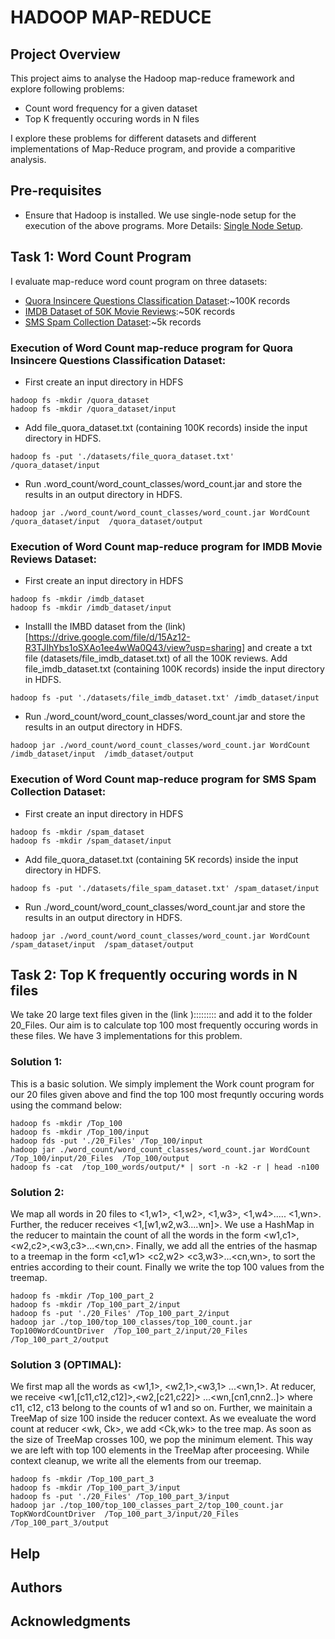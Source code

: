 # HADOOP MAP-REDUCE
## Project Overview
This project aims to analyse the Hadoop map-reduce framework and explore following problems:
* Count word frequency for a given dataset
* Top K frequently occuring words in N files

I explore these problems for different datasets and different implementations of Map-Reduce program, and provide a comparitive analysis.
## Pre-requisites
* Ensure that Hadoop is installed. We use single-node setup for the execution of the above programs. More Details: [Single Node Setup](https://github.com/matiassingers/awesome-readme).

## Task 1: Word Count Program
I evaluate map-reduce word count program on three datasets:
* [Quora Insincere Questions Classification Dataset](https://drive.google.com/file/d/1fcip8PgsrX7m4AFgvUPLaac5pZ79mpwX/view):~100K records
* [IMDB Dataset of 50K Movie Reviews](https://www.kaggle.com/lakshmi25npathi/imdb-dataset-of-50k-movie-reviews):~50K records
* [SMS Spam Collection Dataset](https://www.kaggle.com/uciml/sms-spam-collection-dataset):~5k records

### Execution of Word Count map-reduce program for Quora Insincere Questions Classification Dataset:
* First create an input directory in HDFS
```
hadoop fs -mkdir /quora_dataset
hadoop fs -mkdir /quora_dataset/input
```
* Add file_quora_dataset.txt (containing 100K records) inside the input directory in HDFS.
````
hadoop fs -put './datasets/file_quora_dataset.txt' /quora_dataset/input
````
* Run .word_count/word_count_classes/word_count.jar and store the results in an output directory in HDFS.
````
hadoop jar ./word_count/word_count_classes/word_count.jar WordCount  /quora_dataset/input  /quora_dataset/output
````

### Execution of Word Count map-reduce program for IMDB Movie Reviews Dataset:
* First create an input directory in HDFS
```
hadoop fs -mkdir /imdb_dataset
hadoop fs -mkdir /imdb_dataset/input
```
* Installl the IMBD dataset from the (link)[https://drive.google.com/file/d/15Az12-R3TJIhYbs1oSXAo1ee4wWa0Q43/view?usp=sharing] and create a txt file (datasets/file_imdb_dataset.txt) of all the 100K reviews. Add file_imdb_dataset.txt (containing 100K records) inside the input directory in HDFS.
````
hadoop fs -put './datasets/file_imdb_dataset.txt' /imdb_dataset/input
````
* Run ./word_count/word_count_classes/word_count.jar and store the results in an output directory in HDFS.
````
hadoop jar ./word_count/word_count_classes/word_count.jar WordCount  /imdb_dataset/input  /imdb_dataset/output
````
### Execution of Word Count map-reduce program for SMS Spam Collection Dataset:
* First create an input directory in HDFS
```
hadoop fs -mkdir /spam_dataset
hadoop fs -mkdir /spam_dataset/input
```
* Add file_quora_dataset.txt (containing 5K records) inside the input directory in HDFS.
````
hadoop fs -put './datasets/file_spam_dataset.txt' /spam_dataset/input
````
* Run ./word_count/word_count_classes/word_count.jar and store the results in an output directory in HDFS.
````
hadoop jar ./word_count/word_count_classes/word_count.jar WordCount  /spam_dataset/input  /spam_dataset/output
````
## Task 2: Top K frequently occuring words in N files
We take 20 large text files given in the (link )::::::::: and add it to the folder 20_Files. Our aim is to calculate top 100 most frequently occuring words in these files. We have 3 implementations for this problem.
### Solution 1:
This is a basic solution. We simply implement the Work count program for our 20 files given above and find the top 100 most frequntly occuring words using the command below:
````
hadoop fs -mkdir /Top_100
hadoop fs -mkdir /Top_100/input
hadoop fds -put './20_Files' /Top_100/input
hadoop jar ./word_count/word_count_classes/word_count.jar WordCount /Top_100/input/20_Files  /Top_100/output
hadoop fs -cat  /top_100_words/output/* | sort -n -k2 -r | head -n100
````
### Solution 2:
We map all words in 20 files to <1,w1>, <1,w2>, <1,w3>, <1,w4>..... <1,wn>. Further, the reducer receives <1,\[w1,w2,w3....wn\]>.
We use a HashMap in the reducer to maintain the count of all the words in the form <w1,c1>,<w2,c2>,<w3,c3>...<wn,cn>. 
Finally, we add all the entries of the hasmap to a treemap in the form <c1,w1> <c2,w2> <c3,w3>...<cn,wn>, to sort the entries according to their count. Finally we write the top 100 values from the treemap.
````
hadoop fs -mkdir /Top_100_part_2
hadoop fs -mkdir /Top_100_part_2/input
hadoop fs -put './20_Files' /Top_100_part_2/input
hadoop jar ./top_100/top_100_classes/top_100_count.jar Top100WordCountDriver  /Top_100_part_2/input/20_Files  /Top_100_part_2/output

````
### Solution 3 (OPTIMAL):
We first map all the words as <w1,1>, <w2,1>,<w3,1> ...<wn,1>. At reducer, we receive <w1,\[c11,c12,c12\]>,<w2,\[c21,c22\]> ...<wn,\[cn1,cnn2..\]> where c11, c12, c13 belong to the counts of w1 and so on. Further, we mainitain a TreeMap of size 100 inside the reducer context. As we evealuate the word count at reducer <wk, Ck>, we add <Ck,wk> to the tree map. As soon as the size of TreeMap crosses 100, we pop the minimum element. This way we are left with top 100 elements in the TreeMap after proceesing. While context cleanup, we write all the elements from our treemap. 
````
hadoop fs -mkdir /Top_100_part_3
hadoop fs -mkdir /Top_100_part_3/input
hadoop fs -put './20_Files' /Top_100_part_3/input
hadoop jar ./top_100/top_100_classes_part_2/top_100_count.jar TopKWordCountDriver  /Top_100_part_3/input/20_Files  /Top_100_part_3/output
````
## Help



## Authors



## Acknowledgments
